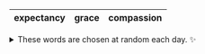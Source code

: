 <!-- word_basket start -->
| expectancy | grace | compassion |
| :--------: | :---: | :--------: |

<details>
  <summary>These words are chosen at random each day. ✨</summary>
  Take a look inside this repo to see how that works.
</details>
<!-- word_basket end -->
